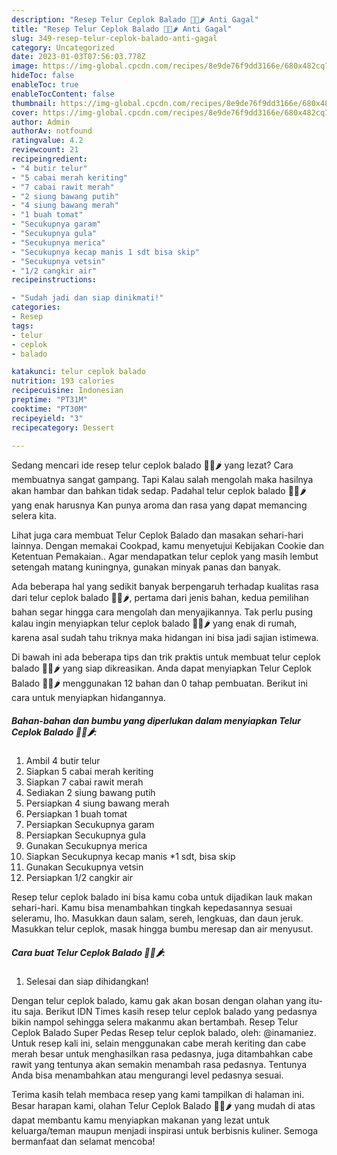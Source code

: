 ```yaml
---
description: "Resep Telur Ceplok Balado 🍅🥚🌶 Anti Gagal"
title: "Resep Telur Ceplok Balado 🍅🥚🌶 Anti Gagal"
slug: 349-resep-telur-ceplok-balado-anti-gagal
category: Uncategorized
date: 2023-01-03T07:56:03.778Z
image: https://img-global.cpcdn.com/recipes/8e9de76f9dd3166e/680x482cq70/telur-ceplok-balado-foto-resep-utama.jpg
hideToc: false
enableToc: true
enableTocContent: false
thumbnail: https://img-global.cpcdn.com/recipes/8e9de76f9dd3166e/680x482cq70/telur-ceplok-balado-foto-resep-utama.jpg
cover: https://img-global.cpcdn.com/recipes/8e9de76f9dd3166e/680x482cq70/telur-ceplok-balado-foto-resep-utama.jpg
author: Admin
authorAv: notfound
ratingvalue: 4.2
reviewcount: 21
recipeingredient:
- "4 butir telur"
- "5 cabai merah keriting"
- "7 cabai rawit merah"
- "2 siung bawang putih"
- "4 siung bawang merah"
- "1 buah tomat"
- "Secukupnya garam"
- "Secukupnya gula"
- "Secukupnya merica"
- "Secukupnya kecap manis 1 sdt bisa skip"
- "Secukupnya vetsin"
- "1/2 cangkir air"
recipeinstructions:

- "Sudah jadi dan siap dinikmati!"
categories:
- Resep
tags:
- telur
- ceplok
- balado

katakunci: telur ceplok balado 
nutrition: 193 calories
recipecuisine: Indonesian
preptime: "PT31M"
cooktime: "PT30M"
recipeyield: "3"
recipecategory: Dessert

---
```



Sedang mencari ide resep telur ceplok balado 🍅🥚🌶 yang lezat? Cara membuatnya sangat gampang. Tapi Kalau salah mengolah maka hasilnya akan hambar dan bahkan tidak sedap. Padahal telur ceplok balado 🍅🥚🌶 yang enak harusnya Kan punya aroma dan rasa yang dapat memancing selera kita.


Lihat juga cara membuat Telur Ceplok Balado dan masakan sehari-hari lainnya. Dengan memakai Cookpad, kamu menyetujui Kebijakan Cookie dan Ketentuan Pemakaian.. Agar mendapatkan telur ceplok yang masih lembut setengah matang kuningnya, gunakan minyak panas dan banyak.

Ada beberapa hal yang sedikit banyak berpengaruh terhadap kualitas rasa dari telur ceplok balado 🍅🥚🌶, pertama dari jenis bahan, kedua pemilihan bahan segar hingga cara mengolah dan menyajikannya. Tak perlu pusing kalau ingin menyiapkan telur ceplok balado 🍅🥚🌶 yang enak di rumah, karena asal sudah tahu triknya maka hidangan ini bisa jadi sajian istimewa.


Di bawah ini ada beberapa tips dan trik praktis untuk membuat telur ceplok balado 🍅🥚🌶 yang siap dikreasikan. Anda dapat menyiapkan Telur Ceplok Balado 🍅🥚🌶 menggunakan 12 bahan dan 0 tahap pembuatan. Berikut ini cara untuk menyiapkan hidangannya.

<!--inarticleads1-->

##### Bahan-bahan dan bumbu yang diperlukan dalam menyiapkan Telur Ceplok Balado 🍅🥚🌶:

1. Ambil 4 butir telur
1. Siapkan 5 cabai merah keriting
1. Siapkan 7 cabai rawit merah
1. Sediakan 2 siung bawang putih
1. Persiapkan 4 siung bawang merah
1. Persiapkan 1 buah tomat
1. Persiapkan Secukupnya garam
1. Persiapkan Secukupnya gula
1. Gunakan Secukupnya merica
1. Siapkan Secukupnya kecap manis *1 sdt, bisa skip
1. Gunakan Secukupnya vetsin
1. Persiapkan 1/2 cangkir air


Resep telur ceplok balado ini bisa kamu coba untuk dijadikan lauk makan sehari-hari. Kamu bisa menambahkan tingkah kepedasannya sesuai seleramu, lho. Masukkan daun salam, sereh, lengkuas, dan daun jeruk. Masukkan telur ceplok, masak hingga bumbu meresap dan air menyusut. 

<!--inarticleads2-->

##### Cara buat Telur Ceplok Balado 🍅🥚🌶:


1. Selesai dan siap dihidangkan!

Dengan telur ceplok balado, kamu gak akan bosan dengan olahan yang itu-itu saja. Berikut IDN Times kasih resep telur ceplok balado yang pedasnya bikin nampol sehingga selera makanmu akan bertambah. Resep Telur Ceplok Balado Super Pedas Resep telur ceplok balado, oleh: @inamaniez. Untuk resep kali ini, selain menggunakan cabe merah keriting dan cabe merah besar untuk menghasilkan rasa pedasnya, juga ditambahkan cabe rawit yang tentunya akan semakin menambah rasa pedasnya. Tentunya Anda bisa menambahkan atau mengurangi level pedasnya sesuai. 

Terima kasih telah membaca resep yang kami tampilkan di halaman ini. Besar harapan kami, olahan Telur Ceplok Balado 🍅🥚🌶 yang mudah di atas dapat membantu kamu menyiapkan makanan yang lezat untuk keluarga/teman maupun menjadi inspirasi untuk berbisnis kuliner. Semoga bermanfaat dan selamat mencoba!
